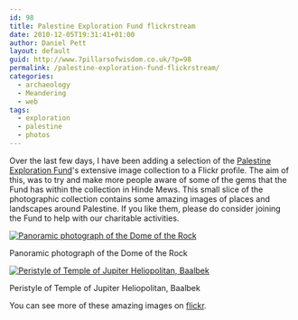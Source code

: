```yaml
---
id: 98
title: Palestine Exploration Fund flickrstream
date: 2010-12-05T19:31:41+01:00
author: Daniel Pett
layout: default
guid: http://www.7pillarsofwisdom.co.uk/?p=98
permalink: /palestine-exploration-fund-flickrstream/
categories:
  - archaeology
  - Meandering
  - web
tags:
  - exploration
  - palestine
  - photos
---
```

Over the last few days, I have been adding a selection of the [Palestine Exploration Fund](http://www.pef.org.uk "The Palestine Exploration Fund")'s extensive image collection to a Flickr profile. The aim of this, was to try and make more people aware of some of the gems that the Fund has within the collection in Hinde Mews. This small slice of the photographic collection contains some amazing images of places and landscapes around Palestine. If you like them, please do consider joining the Fund to help with our charitable activities.

  <a href="http://farm6.static.flickr.com/5288/5232182148_d8b1cd617c_b.jpg"><img title="Panoramic photograph of the Dome of the Rock" src="https://farm6.static.flickr.com/5288/5232182148_d8b1cd617c_b.jpg" alt="Panoramic photograph of the Dome of the Rock" class="img-fluid"/></a>

  <p>
    Panoramic photograph of the Dome of the Rock
  </p>


  <a href="http://farm6.static.flickr.com/5168/5226880016_bcfd13bfda_b.jpg"><img title="Peristyle of Temple of Jupiter Heliopolitan, Baalbek" src="https://farm6.static.flickr.com/5168/5226880016_bcfd13bfda_b.jpg" alt="Peristyle of Temple of Jupiter Heliopolitan, Baalbek" class="img-fluid" /></a>

  <p class="wp-caption-text">
    Peristyle of Temple of Jupiter Heliopolitan, Baalbek
  </p>

You can see more of these amazing images on [flickr](http://www.flickr.com/photos/palestineexplorationfund/ "Flickr stream for the Fund").
